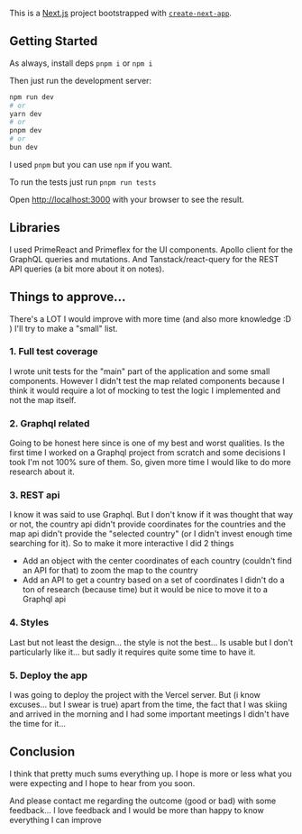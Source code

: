 This is a [Next.js](https://nextjs.org/) project bootstrapped with [`create-next-app`](https://github.com/vercel/next.js/tree/canary/packages/create-next-app).

## Getting Started

As always, install deps `pnpm i` or `npm i`

Then just run the development server:

```bash
npm run dev
# or
yarn dev
# or
pnpm dev
# or
bun dev
```

I used `pnpm` but you can use `npm` if you want.

To run the tests just run `pnpm run tests`

Open [http://localhost:3000](http://localhost:3000) with your browser to see the result.

## Libraries

I used PrimeReact and Primeflex for the UI components. Apollo client for the GraphQL queries and mutations. And Tanstack/react-query for the REST API queries (a bit more about it on notes).

## Things to approve...

There's a LOT I would improve with more time (and also more knowledge :D ) I'll try to make a "small" list.

### 1. Full test coverage
I wrote unit tests for the "main" part of the application and some small components. However I didn't test the map
related components because I think it would require a lot of mocking to test the logic I implemented and not the
map itself.

### 2. Graphql related
Going to be honest here since is one of my best and worst qualities. Is the first time I worked on a Graphql project from
scratch and some decisions I took I'm not 100% sure of them. So, given more time I would like to do more research about
it.

### 3. REST api
I know it was said to use Graphql. But I don't know if it was thought that way or not, the country api didn't provide
coordinates for the countries and the map api didn't provide the "selected country" (or I didn't invest enough time
searching for it). So to make it more interactive I did 2 things
* Add an object with the center coordinates of each country (couldn't find an API for that) to zoom the map to the country
* Add an API to get a country based on a set of coordinates
  I didn't do a ton of research (because time) but it would be nice to move it to a Graphql api

### 4. Styles
Last but not least the design... the style is not the best... Is usable but I don't particularly like it... but sadly it
requires quite some time to have it.

### 5. Deploy the app
I was going to deploy the project with the Vercel server. But (i know excuses... but I swear is true) apart from the time,
the fact that I was skiing and arrived in the morning and I had some important meetings I didn't have the time for it...

## Conclusion
I think that pretty much sums everything up. I hope is more or less what you were expecting and I hope to hear from you
soon.

And please contact me regarding the outcome (good or bad) with some feedback... I love feedback and I would be more than
happy to know everything I can improve